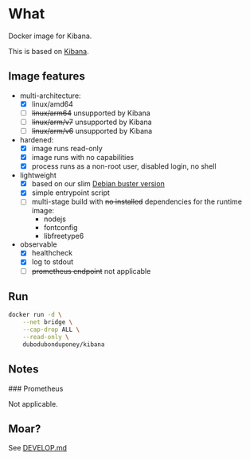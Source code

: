 # What

Docker image for Kibana.

This is based on [Kibana](https://github.com/elastic/kibana).

## Image features

 * multi-architecture:
    * [x] linux/amd64
    * [ ] ~~linux/arm64~~ unsupported by Kibana
    * [ ] ~~linux/arm/v7~~ unsupported by Kibana
    * [ ] ~~linux/arm/v6~~ unsupported by Kibana
 * hardened:
    * [x] image runs read-only
    * [x] image runs with no capabilities
    * [x] process runs as a non-root user, disabled login, no shell
 * lightweight
    * [x] based on our slim [Debian buster version](https://github.com/dubo-dubon-duponey/docker-debian)
    * [x] simple entrypoint script
    * [ ] multi-stage build with ~~no installed~~ dependencies for the runtime image:
        * nodejs
        * fontconfig
        * libfreetype6
 * observable
    * [x] healthcheck
    * [x] log to stdout
    * [ ] ~~prometheus endpoint~~ not applicable

## Run

```bash
docker run -d \
    --net bridge \
    --cap-drop ALL \
    --read-only \
    dubodubonduponey/kibana
```

## Notes

### Prometheus

Not applicable.

## Moar?

See [DEVELOP.md](DEVELOP.md)
